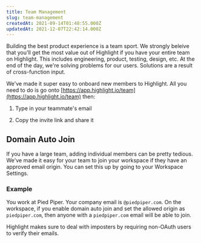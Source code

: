 ```yaml
---
title: Team Management
slug: team-management
createdAt: 2021-09-14T01:48:55.000Z
updatedAt: 2021-12-07T22:42:14.000Z
---
```


Building the best product experience is a team sport. We strongly beleive that you'll get the most value out of Highlight if you have your entire team on Highlight. This includes engineering, product, testing, design, etc. At the end of the day, we're solving problems for our users. Solutions are a result of cross-function input.

We've made it super easy to onboard new members to Highlight. All you need to do is go onto [https://app.highlight.io/team](https://app.highlight.io/team) then:

1.  Type in your teammate's email

2.  Copy the invite link and share it

## Domain Auto Join

If you have a large team, adding individual members can be pretty tedious. We've made it easy for your team to join your workspace if they have an approved email origin. You can set this up by going to your Workspace Settings.

### Example

You work at Pied Piper. Your company email is `@piedpiper.com`. On the workspace, if you enable domain auto join and set the allowed origin as `piedpiper.com`, then anyone with a `piedpiper.com` email will be able to join.

Highlight makes sure to deal with imposters by requiring non-OAuth users to verify their emails.
